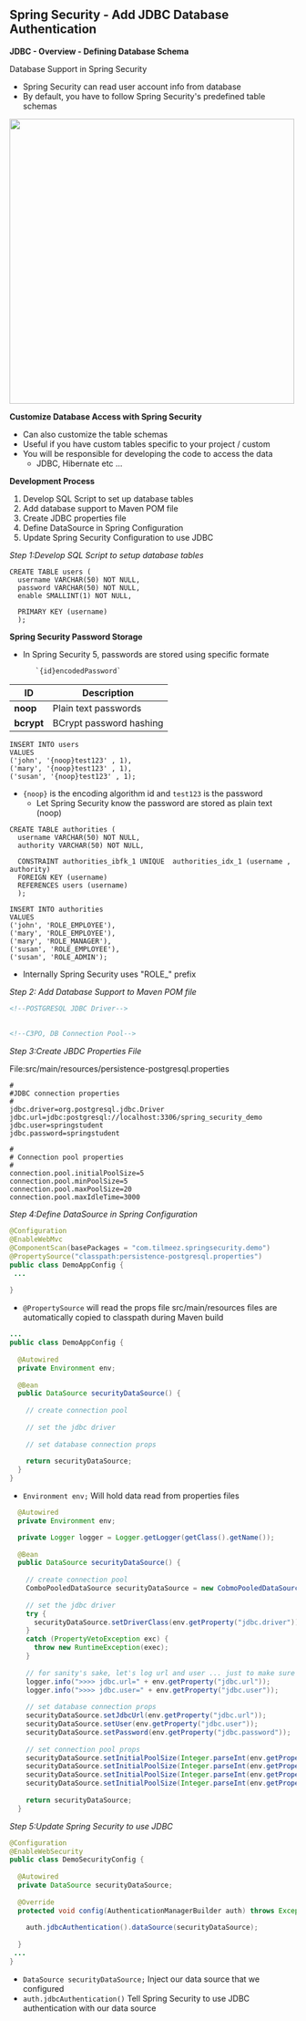 ## Spring Security - Add JDBC Database Authentication

**JDBC - Overview - Defining Database Schema**

Database Support in Spring Security 
+ Spring Security can read user account info from database 
+ By default, you have to follow Spring Security's predefined table schemas

<img src="https://user-images.githubusercontent.com/80107049/191280072-9373ad7a-a654-4e55-a85b-ce54bc2e7b05.png" width=500 />


**Customize Database Access with Spring Security**

+ Can also customize the table schemas 
+ Useful if you have custom tables specific to your project / custom
+ You will be responsible for developing the code to access the data 
  + JDBC, Hibernate etc ...

**Development Process**
1. Develop SQL Script to set up database tables 
2. Add database support to Maven POM file 
3. Create JDBC properties file 
4. Define DataSource in Spring Configuration 
5. Update Spring Security Configuration to use JDBC







_Step 1:Develop SQL Script to setup database tables_

```POSTGRESQL
CREATE TABLE users (
  username VARCHAR(50) NOT NULL,
  password VARCHAR(50) NOT NULL,
  enable SMALLINT(1) NOT NULL,
  
  PRIMARY KEY (username)
  );
 ```
 
  
 **Spring Security Password Storage**
 
 + In Spring Security 5, passwords are stored using specific formate 

          `{id}encodedPassword`
 
| ID         | Description             |
| ---------- | ----------------------- |
| **noop**   | Plain text passwords    |
| **bcrypt** | BCrypt password hashing |

```POSTGRESQL
INSERT INTO users 
VALUES 
('john', '{noop}test123' , 1),
('mary', '{noop}test123' , 1),
('susan', '{noop}test123' , 1);
```
+ `{noop}` is the encoding algorithm id and `test123` is the password
  + Let Spring Security know the password are stored as plain text (noop)


```POSTGRESQL
CREATE TABLE authorities (
  username VARCHAR(50) NOT NULL,
  authority VARCHAR(50) NOT NULL,
  
  CONSTRAINT authorities_ibfk_1 UNIQUE  authorities_idx_1 (username , authority)
  FOREIGN KEY (username)
  REFERENCES users (username)
  );
```

```POSTGRESQL
INSERT INTO authorities
VALUES
('john', 'ROLE_EMPLOYEE'),
('mary', 'ROLE_EMPLOYEE'),
('mary', 'ROLE_MANAGER'),
('susan', 'ROLE_EMPLOYEE'),
('susan', 'ROLE_ADMIN');
```
+ Internally Spring Security uses "ROLE_" prefix


_Step 2: Add Database Support to Maven POM file_

```XML
<!--POSTGRESQL JDBC Driver-->
  
  
<!--C3PO, DB Connection Pool-->

```

_Step 3:Create JBDC Properties File_

File:src/main/resources/persistence-postgresql.properties
```properties
#
#JDBC connection properties
#
jdbc.driver=org.postgresql.jdbc.Driver
jdbc.url=jdbc:postgresql://localhost:3306/spring_security_demo
jdbc.user=springstudent
jdbc.password=springstudent

#
# Connection pool properties
#
connection.pool.initialPoolSize=5
connection.pool.minPoolSize=5
connection.pool.maxPoolSize=20
connection.pool.maxIdleTime=3000
```

_Step 4:Define DataSource in Spring Configuration_

```Java
@Configuration
@EnableWebMvc
@ComponentScan(basePackages = "com.tilmeez.springsecurity.demo")
@PropertySource("classpath:persistence-postgresql.properties")
public class DemoAppConfig {
 ...
   
}
```

+ `@PropertySource` will read the props file src/main/resources files are automatically copied to classpath during Maven build 

```Java
...
public class DemoAppConfig {
  
  @Autowired
  private Environment env;
  
  @Bean
  public DataSource securityDataSource() {
    
    // create connection pool
    
    // set the jdbc driver
    
    // set database connection props
    
    return securityDataSource;
  }
}
```

+ `Environment env;` Will hold data read from properties files 

```JAVA
  @Autowired
  private Environment env;

  private Logger logger = Logger.getLogger(getClass().getName());
  
  @Bean
  public DataSource securityDataSource() {
    
    // create connection pool
    ComboPooledDataSource securityDataSource = new CobmoPooledDataSource();
    
    // set the jdbc driver
    try {
      securityDataSource.setDriverClass(env.getProperty("jdbc.driver"));
    }
    catch (PropertyVetoException exc) {
      throw new RuntimeException(exec);
    }
    
    // for sanity's sake, let's log url and user ... just to make sure  i am reading the data
    logger.info(">>>> jdbc.url=" + env.getProperty("jdbc.url"));
    logger.info(">>>> jdbc.user=" + env.getProperty("jdbc.user"));
    
    // set database connection props
    securityDataSource.setJdbcUrl(env.getProperty("jdbc.url"));
    securityDataSource.setUser(env.getProperty("jdbc.user"));
    securityDataSource.setPassword(env.getProperty("jdbc.password"));
    
    // set connection pool props
    securityDataSource.setInitialPoolSize(Integer.parseInt(env.getProperty("connection.pool.initialPoolSize")));
    securityDataSource.setInitialPoolSize(Integer.parseInt(env.getProperty("connection.pool.minPoolSize")));
    securityDataSource.setInitialPoolSize(Integer.parseInt(env.getProperty("connection.pool.maxPoolSize")));
    securityDataSource.setInitialPoolSize(Integer.parseInt(env.getProperty("connection.pool.maxIdleTime")));
     
    return securityDataSource;
  }
```


_Step 5:Update Spring Security to use JDBC_

```JAVA
@Configuration
@EnableWebSecurity
public class DemoSecurityConfig {
  
  @Autowired
  private DataSource securityDataSource;
  
  @Override
  protected void config(AuthenticationManagerBuilder auth) throws Exception {
    
    auth.jdbcAuthentication().dataSource(securityDataSource);
    
  }
 ... 
}
```
+ `DataSource securityDataSource;` Inject our data source that we configured
+ `auth.jdbcAuthentication()` Tell Spring Security to use JDBC authentication with our data source


  
  
